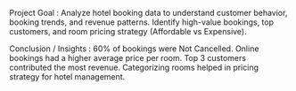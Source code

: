 Project Goal : 
Analyze hotel booking data to understand customer behavior, booking trends, and revenue patterns.
Identify high-value bookings, top customers, and room pricing strategy (Affordable vs Expensive).

Conclusion / Insights :
60% of bookings were Not Cancelled.
Online bookings had a higher average price per room.
Top 3 customers contributed the most revenue.
Categorizing rooms helped in pricing strategy for hotel management.

